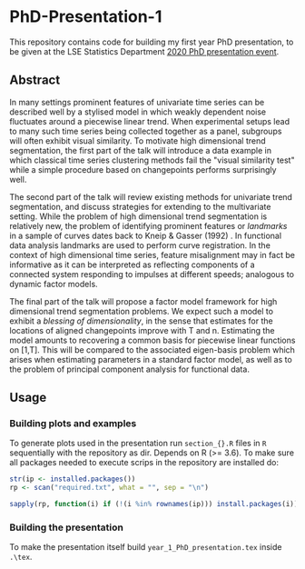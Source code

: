 # PhD-Presentation-1

This repository contains code for building my first year PhD presentation, to be given at the LSE Statistics Department [2020 PhD presentation event](http://www.lse.ac.uk/Statistics/Study/PhD-MPhil/PhD-presentation-events-and-Research-posters). 

## Abstract 

In many settings prominent features of univariate time series can be described  well  by a stylised model in which weakly dependent noise fluctuates around a piecewise linear trend. When experimental setups lead to many such time series being collected together as a panel, subgroups will often exhibit visual similarity. To motivate high dimensional trend segmentation, the first part of the talk will introduce a data example in which classical time series clustering methods fail the "visual similarity test" while a simple procedure based on changepoints performs surprisingly well.

The second part of the talk will review existing methods for univariate trend segmentation, and discuss strategies for extending to the multivariate setting. While the problem of high dimensional trend segmentation is relatively new, the problem of identifying prominent features or *landmarks* in a sample of curves dates back to Kneip & Gasser (1992) . In functional data analysis landmarks are used to perform curve registration. In the context of high dimensional time series, feature misalignment may in fact be informative as it can be interpreted as reflecting  components of a connected system responding to impulses at different speeds; analogous to dynamic factor models. 

The final part of the talk will propose a factor model framework for high dimensional trend segmentation problems. We expect such a model to exhibit a *blessing of dimensionality*, in the sense that estimates for the locations of aligned changepoints improve with T and n. Estimating the model amounts to recovering a common basis for piecewise linear functions on [1,T]. This will be compared to the associated eigen-basis problem which arises when estimating parameters in a standard factor model, as well as to the problem of principal component analysis for functional data. 


## Usage

### Building plots and examples

To generate plots used in the presentation run `section_{}.R` files in `R` sequentially with the repository as dir. Depends on R (>= 3.6). To make sure all packages needed to execute scrips in the repository are installed do: 

``` R 
str(ip <- installed.packages()) 
rp <- scan("required.txt", what = "", sep = "\n")

sapply(rp, function(i) if (!(i %in% rownames(ip))) install.packages(i))
```

### Building the presentation

To make the presentation itself build `year_1_PhD_presentation.tex` inside `.\tex`. 
